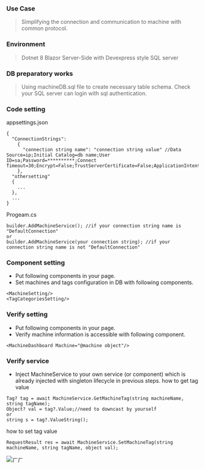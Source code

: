 ### Use Case
> Simplifying the connection and communication to machine with common protocol.
### Environment
> Dotnet 8 Blazor Server-Side with Devexpress style
> SQL server
### DB preparatory works
> Using machineDB.sql file to create necessary table schema.
> Check your SQL server can login with sql authentication.
### Code setting
appsettings.json
```
{
  "ConnectionStrings":
    {
      "connection string name": "connection string value" //Data Source=ip;Initial Catalog=db name;User ID=sa;Password=**********;Connect Timeout=30;Encrypt=False;TrustServerCertificate=False;ApplicationIntent=ReadWrite;MultiSubnetFailover=False
    },
  "othersetting"
  {
    ...
  },
  ...
}
```
Progeam.cs
```
builder.AddMachineService(); //if your connection string name is "DefaultConnection"
or
builder.AddMachineService(your connection string); //if your connection string name is not "DefaultConnection"
```
### Component setting
* Put following components in your page.
* Set machines and tags configuration in DB with following components.

```
<MachineSetting/>
<TagCategoriesSetting/>
```
### Verify setting
* Put following components in your page.
* Verify machine information is accessible with following component.
```
<MachineDashboard Machine="@machine object"/>
```
### Verify service
* Inject MachineService to your own service (or component) which is already injected with singleton lifecycle in previous steps.
how to get tag value
```
Tag? tag = await MachineService.GetMachineTag(string machineName, string tagName);
Object? val = tag?.Value;//need to downcast by yourself
or
string s = tag?.ValueString();
```
how to set tag value
```
RequestResult res = await MachineService.SetMachineTag(string machineName, string tagName, object val);
```
![ㄏㄏ](https://encrypted-tbn0.gstatic.com/images?q=tbn:ANd9GcQQls1_kOdt8FppKJ6jP94OJ6IRpK3d2YPy5EDDboU7fbklV6H9cXnbXlAtyiqTUe4WFBY&usqp=CAU)
